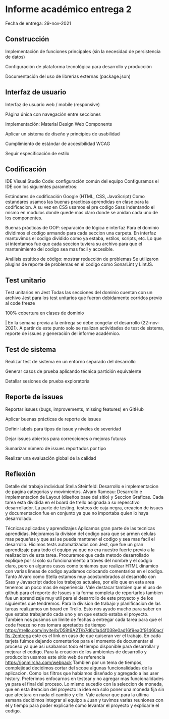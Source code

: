 # Informe académico entrega 2
Fecha de entrega: 29-nov-2021

## Construcción

Implementación de funciones principales (sin la necesidad de persistencia de datos)

Configuración de plataforma tecnológica para desarrollo y producción

Documentación del uso de librerías externas (package.json)

## Interfaz de usuario

Interfaz de usuario web / mobile (responsive)

Página única con navegación entre secciones

Implementación: Material Design Web Components

Aplicar un sistema de diseño y principios de usabilidad

Cumplimiento de estándar de accesibilidad WCAG

Seguir especificación de estilo

## Codificación

IDE Visual Studio Code: configuración común del equipo
Configuramos el IDE con los siguientes parametros:

Estándares de codificación Google (HTML, CSS, JavaScript)
Como estandares usamos las buenas practicas aprendidas en clase para la codificacion. A su vez en CSS usamos el pre codigo Sass indentando el mismo en modulos donde quede mas claro donde se anidan cada uno de los componentes.

Buenas prácticas de OOP: separación de lógica e interfaz
Para el dominio dividimos el codigo armando para cada seccion una carpeta. En interfaz mantuvimos el codigo dividido como ya estaba, estilos, scripts, etc. Lo que si intentamos fue que cada seccion tuviera su archivo para que el mantenimiento del codigo sea mas facil y accesible.

Análisis estático de código: mostrar reducción de problemas
Se utilizaron plugins de reporte de problemas en el codigo como SonarLint y LintJS.

## Test unitario

Test unitarios en Jest
Todas las secciones del dominio cuentan con un archivo Jest para los test unitarios que fueron debidamente corridos previo al code freeze

100% cobertura en clases de dominio

| En la semana previa a la entrega se debe congelar el desarrollo (22-nov-2021).
A partir de este punto solo se realizan actividades de test de sistema, reporte de issues y generación del informe académico.

## Test de sistema

Realizar test de sistema en un entorno separado del desarrollo

Generar casos de prueba aplicando técnica partición equivalente

Detallar sesiones de prueba exploratoria

## Reporte de issues

Reportar issues (bugs, improvements, missing features) en GitHub 

Aplicar buenas prácticas de reporte de issues

Definir labels para tipos de issue y niveles de severidad

Dejar issues abiertos para correcciones o mejoras futuras

Sumarizar número de issues reportados por tipo

Realizar una evaluación global de la calidad

## Reflexión

Detalle del trabajo individual
Stella Steinfeld: Desarrollo e implementacion de pagina categorias y movimientos.
Alvaro Rameau: Desarrollo e implementacion de Layout (diseños base del sitio) y Seccion Graficas.
Cada tarea esta dividida en el board de trello asignada a su repesctivo desarrollador.
La parte de testing, testeos de caja negra, creacion de issues y documentacion fue en conjunto ya que no importaba quien lo haya desarrollado.

Técnicas aplicadas y aprendizajes
Aplicamos gran parte de las tecnicas aprendidas. Mejoramos la division del codigo para que se armen celulas mas pequeñas y que asi se pueda mantener el codigo y sea mas facil el desarrollo. Hicimos tests automatizados con Jest, que fue un gran aprendizaje para todo el equipo ya que no era nuestro fuerte previo a la realizacion de esta tarea. Procuramos que cada metodo desarrollado explique por si solo su funcionamiento a traves del nombre y el codgio claro, pero en algunos casos como teniamos que realizar HTML dinamico con varias lineas de codigo ayudamos colocando comentarios en el codigo. Tanto Alvaro como Stella estamos muy acostumbrados al desarrollo con Sass y Javascript dados los trabajos actuales, por ello que en esta area tenemos un poco mas de experiencia. Vale destacar tambien que el uso de github para el reporte de Issues y la forma completa de reportarlos tambien fue un aprendizaje muy util para el desarrollo de este proyecto y de los siguientes que tendremos. 
Para la division de trabajo y planificacion de las tareas realizamos un board en Trello. Esto nos ayudo mucho para saber en que estaba trabajando cada uno y en que estado estaba el proyecto. Tambien nos pusimos un limite de fechas a entregar cada tarea para que el code freeze no nos tomara apretados de tiempo
https://trello.com/invite/b/D58t6A2T/b7d6c1a44f038e0ad16f9ea0f91460ac/fis-2entrega este es el link en caso de que quiseran ver el trabajo.
En cada tarjeta fuimos dejando comentarios para el momento de documentar el proceso ya que asi usabamos todo el tiempo disponible para desarrollar y mejorar el codigo.
Para la creacion de los ambientes de desarrollo y produccion usamos este sitio web de referencia https://jonmircha.com/webpack
Tambien por un tema de tiempos, complejidad decidimos cortar del scope algunas funcionalidades de la aplicacion. Como los filtros que habiamos diseñado y agregado a las user history. Preferimos enfocarnos en testear y no agregar mas funcionalidades ya para el final del proceso. Lo mismo sucedio con la seleccion de moneda, que en esta iteracion del proyecto la idea era solo poner una moneda fija sin que afectara en nada el cambio y ello.
Vale aclarar que para la ultima semana decidimos integrar al equipo a Juan y tuvimos varias reuniones con el y tiempo para poder explicarle como levantar el proyecto y explicarle el codigo.


